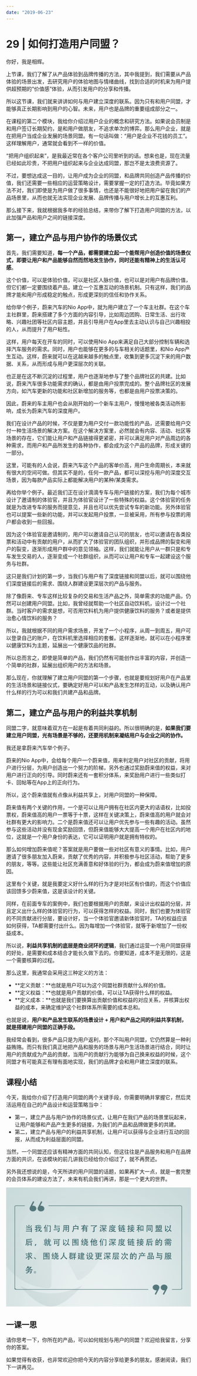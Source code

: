 ```yaml
---
date: "2019-06-23"
---  
```

      
# 29 | 如何打造用户同盟？
你好，我是相辉。

上节课，我们了解了从产品体验到品牌传播的方法，其中我提到，我们需要从产品体验的场景出发，去研究用户的体验地图与情绪曲线，找到合适的时机来为用户提供超预期的“价值感”体验，从而引发用户的分享和传播。

所以这节课，我们就来讲讲如何与用户建立深度的联系。因为只有和用户同盟，才能够真正长期影响到用户的心智。未来，用户也是品牌的重要组成部分之一。

在课程的第二个模块，我给你介绍过用户企业的概念和研究方法。如果说会员制是和用户签订长期契约，是和用户做朋友，不追求单次的博弈。那么用户企业，就是在把用户当成企业发展的场景同盟。有一句话叫做：“用户是企业不花钱的员工”。这样理解用户，通常就会看到不一样的价值。

“把用户组织起来”，是我最近常在各个客户公司里听到的话。想来也是，现在流量已经如此珍贵，不把用户组织起来与企业达成同盟，那岂不是太浪费资源了。

不过，要想达成这一目的，让用户成为企业的同盟，和品牌共同创造产品传播的价值，我们还需要一些相应的运营策略设计，需要掌握一定的打造方法。毕竟如果方法不对，我们即使是为用户做了很多事情，也还是不能很好地把用户留在我们的产品场景里，从而也就无法实现企业发展、品牌传播与用户增长上的互惠互利。

<!-- [[[read_end]]] -->

那么接下来，我就根据我多年的经验总结，来带你了解下打造用户同盟的方法，以此加强产品和用户之间的链接深度。

## 第一，建立产品与用户协作的场景仪式

首先，我们需要知道，**每一个产品，都需要建立起一个能帮用户创造价值的场景仪式，即要让用户和产品能够自然而然地发生协作，同时还能有精神上的生活认可感**。

这个价值，可以是体验价值，可以是社区人脉价值，也可以是对用户有品牌价值，但它们都一定要围绕着产品，建立一个互惠互动的场景机制。只有这样，我们的品牌才能和用户形成稳定的触点，形成更深刻的信任和协作关系。

给你举个例子，蔚来汽车的Nio App中，就为用户建立了一个车主社群。在这个车主社群里，蔚来搭建了多个方面的内容引导，比如周边团购、日常生活、出行攻略、兴趣社团等社区内容主题，并且引导用户在App里去主动认识与自己兴趣相投的人，从而提升了用户粘性。

这样，用户每天在开车的同时，可以使用Nio App来满足自己大部分控制车辆和选择汽车服务的需求。同时，用户也能够在更多的与车相关的话题里，和Nio App产生互动。这样，蔚来就可以在这越来越多的触点里，收集到更多沉淀下来的用户数据、关系，从而形成与用户更深层次的关联。

也正是在这不断沉淀的过程里，用户也逐渐地参与了整个品牌社区的共建。比如说，蔚来汽车很多功能需求的确认，都是由用户投票完成的。整个品牌社区的发展方向，如汽车更新的功能和社区新增加的服务等，也都是由用户投票决策的。

因此，蔚来的车主用户也会从刚开始的一个新车主用户，慢慢地被各类活动所影响，成长为蔚来汽车的深度用户。

我们在设计产品的时候，不仅是要为用户交付一款功能性的产品，还需要给用户交付一种生活场景的解决方案。在这个解决方案里，必然就会有内容、活动、社区等场景的存在，它们能让用户和产品链接得更紧密，并可以满足用户对产品周边的各种需求，而用户和产品所发生的各种协作，都会成为这个产品的品牌，形成关键的一部分。

这里，可能有的人会说，蔚来汽车这个产品的客单价高，用户生命周期长，本来就有很大的空间可做。但其实不是的，任何一款产品，都可以深挖与用户的深度交互场景，因为每款产品实际上都能解决用户的某种/某类需求。

再给你举个例子。最近我们正在设计滴滴专车与用户链接的方案，我们为每个城市设计了邀请制的体验官，并且为体验官设计了一些特殊的权益。这个体验官的任务就是为改进专车的服务而提意见，并且也可以优先尝试专车的新功能。另外体验官也可以提案一些新的功能，并可以发起用户投票，一旦被采用，所有参与投票的用户都会收到一些回报。

因为这个体验官是邀请制的，用户可以邀请自己认可的朋友，也可以邀请在各类投票和活动中有贡献的用户，从而扩大了体验官的团队组织，并形成品牌的裂变和用户的裂变，逐渐形成用户群中的意见领袖。这样，我们就能让用户从一群只是和专车发生交易的人，逐渐变成一个社群组织，从而可以让用户和专车一起建设这个服务与社群。

这只是我们计划的第一步，当我们与用户有了深度链接和同盟以后，就可以围绕他们深度链接后的需求、围绕人群建设更深层次的产品与服务。

除了像蔚来、专车这样比较复杂的交易和生活产品之外，简单需求的功能产品，仍然可以创建用户同盟。比如，我曾经就帮助一个社区自动饮料机，设计过一个社群。当时客户的需求是想，可否用饮料机为用户提供健康饮料的服务？或者是提供治愈心情饮料的服务？

所以，我就根据不同的用户需求场景，开发了一个小程序，从周一到周五，用户可以登录自己的账户，在饮料机里选择相应的套餐。这样逐渐地，就可以在小程序里以健康饮料为主题，延展出一个健康饮品的社群。

所以总而言之，即使是简单的产品，我们仍然有可能创作出丰富的内容，并创造一个简单的社群，延展出组织用户的方法和场景。

那么现在，你就理解了建立用户同盟的第一个步骤，也就是要规划好用户在产品里的生活场景和链接仪式，要确定好用户可以和产品发生怎样的互动，以及确认用户什么样的行为可以和我们共建产品和品牌。

## 第二，建立产品与用户的利益共享机制

同盟二字，就意味着双方在一起是有着共同利益的。所以很明确的是，**如果我们要建立用户同盟，光有场景是不够的，还要用机制来凝结用户与企业之间的协作。**

我还是拿蔚来汽车举个例子。

蔚来的Nio App中，会给每个用户一个蔚来值，用来判定用户对社区的贡献，将用户进行分层，为用户创造出一个努力的阶梯，另外也通过奖励蔚来值的权益，来对用户进行正向的引导。同时蔚来还有一套积分体系，来奖励用户进行一些类似打卡、回帖等在App上的正向行为。

所以，这个蔚来值就有点像从利益共享上，对用户同盟的一种保障。

蔚来值有两个关键的作用，一个是可以让用户拥有在社区内更大的话语权，比如投票权，蔚来值高的用户一票等于十票，这样在关键决策上，蔚来值高的用户就会对社群有更大的影响力。二个是蔚来值还可以让用户优先参与一些有趣的活动。虽然参与这些活动并没有现金奖励回馈，但蔚来值能够大大提高一个用户在社区内的地位，这就是一个用户身份的表达，它可以证明用户就是拥有特权的。

那么如何增加蔚来值呢？答案就是用户要做一些对社区有意义的事情。比如，用户邀请了很多朋友加入蔚来，贡献了优秀的内容，并积极参与社区活动，帮助了更多的朋友，等等。这些能让社区充满善意和好体验的行为，都会成为蔚来值增加的原因。

这里有个关键，就是我要定义好什么样的行为才是对社区有价值的，而这个价值应该回馈多少蔚来值，这是该设计的关键。

同样，在前面专车的案例中，我们也要根据用户的贡献，来设计出权益的分层，并且定义出什么样的体验官的行为，可以获得怎样的权益。同时，我们也要为体验官的不同贡献进行分层，要设计好，当一个体验官邀请新体验官时，TA的权益应该如何获得，TA都需要付出什么。因为每增加一个体验官，就等于新增加了一份权益成本。

所以说，**利益共享机制的底层是商业闭环的逻辑**，我们通过运营一个用户同盟获得的好处，是需要和成本结合才能长久做下去的。你要知道，成本不是无限的，这是一个需要核算的过程。

那么这里，我通常会采用这三种定义的方法：

* **定义贡献：**也就是用户可以为这个同盟社群贡献什么样的价值。
* **定义权益：**也就是用户贡献的价值，可以让TA获得什么样的权益。
* **定义成本：**也就是我们要换算出贡献价值和权益的对应关系，并核算出权益的成本，来确定维护这个社群体系所需要的成本总和。

也就是说，**用户和产品发生联系的场景设计 + 用户和产品之间的利益共享机制，就是搭建用户同盟的正确手段。**

我经常会看到，很多产品只是为用户返利，那个不叫用户同盟，它仍然算是一种利益贿赂。而只有我们真正地把产品和服务的场景与用户生活场景进行结合，同时让用户的贡献成为产品的贡献，当用户的贡献行为能够为自己换来权益的时候，这个同盟才有可能真正有理有面地实现，我们的品牌才会和用户建立深度的联系。

## 课程小结

今天，我给你介绍了打造用户同盟的两个关键手段，你需要明确并掌握它，然后灵活运用在自己的产品设计和运营策略当中：

* 第一，建立产品与用户协作的场景仪式，让用户在我们产品的场景里玩起来，让用户能够和产品产生更多的链接，为我们的产品和品牌做更多的共建。
* 第二，建立产品与用户的利益共享机制，让用户可以获得与企业进行互动的回报，从而成为利益层面的同盟。

当然，一个同盟还应该有精神方面的共同认知，但这往往是产品服务和用户在品牌方面的共识，在该模块的前几讲我已经给你介绍过了，就不再赘述。

另外我还想说的是，今天所讲的用户同盟的话题，如果再扩大一点，就是一套完整的会员体系的建设方法了，未来有机会我们再讲，那是一个更大的世界。

![](./httpsstatic001geekbangorgresourceimagee697e6801e400b9a7a7586eb6f014cb1bf97.jpg)

## 一课一思

请你思考一下，你所在的产品，可以如何规划与用户的同盟？欢迎给我留言，分享你的答案。

如果觉得有收获，也非常欢迎你把今天的内容分享给更多的朋友。感谢阅读，我们下一讲再见。